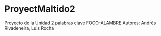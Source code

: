 # ProyectMaltido2
Proyecto de la Unidad 2 palabras clave FOCO-ALAMBRE
Autores:
Andrés Rivadeneira, Luis Rocha

